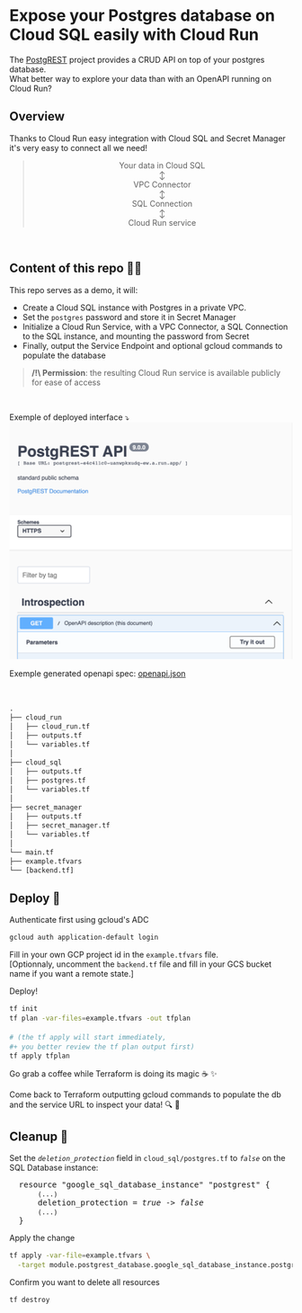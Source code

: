 # Expose your Postgres database on Cloud SQL easily with Cloud Run 
The [PostgREST][postgrest-doc] project provides a CRUD API on top of your postgres database.  
What better way to explore your data than with an OpenAPI running on Cloud Run?

## Overview
Thanks to Cloud Run easy integration with Cloud SQL and Secret Manager it's very easy to connect all we need!  


<center>

> Your data in Cloud SQL  
> ↕️  
> VPC Connector  
> ↕️  
> SQL Connection  
> ↕️  
> Cloud Run service

</center>


<br/>

## Content of this repo 🕵🏻
This repo serves as a demo, it will:
- Create a Cloud SQL instance with Postgres in a private VPC.  
- Set the `postgres` password and store it in Secret Manager  
- Initialize a Cloud Run Service, with a VPC Connector, a SQL Connection to the SQL instance, and mounting the password from Secret  
- Finally, output the Service Endpoint and optional gcloud commands to populate the database  


> **/!\\ Permission**: the resulting Cloud Run service is available publicly for ease of access

<br/>

Exemple of deployed interface ⤵️
![swagger preview][docs-swagger-preview]

Exemple generated openapi spec:
[openapi.json][openapi-json]

<br/>


```
.
├── cloud_run
│   ├── cloud_run.tf
│   ├── outputs.tf
│   └── variables.tf
│
├── cloud_sql
│   ├── outputs.tf
│   ├── postgres.tf
│   └── variables.tf
│
├── secret_manager
│   ├── outputs.tf
│   ├── secret_manager.tf
│   └── variables.tf
│
└── main.tf
├── example.tfvars
└── [backend.tf]
```


## Deploy 🚀
Authenticate first using gcloud's ADC
```sh
gcloud auth application-default login
```

Fill in your own GCP project id in the `example.tfvars` file.  
[Optionnaly, uncomment the `backend.tf` file and fill in your GCS bucket name if you want a remote state.]


Deploy! 
```sh
tf init
tf plan -var-files=example.tfvars -out tfplan

# (the tf apply will start immediately,
#+ you better review the tf plan output first)
tf apply tfplan
```


Go grab a coffee while Terraform is doing its magic ☕️ ✨  

Come back to Terraform outputting gcloud commands to populate the db and the service URL to inspect your data! 🔍 👀  


## Cleanup 🧹
Set the _`deletion_protection`_ field in `cloud_sql/postgres.tf` to _`false`_ on the SQL Database instance:


<pre>
  resource "google_sql_database_instance" "postgrest" {
    &nbsp;&nbsp;<small>(...)</small>
    &nbsp;&nbsp;deletion_protection = <em>true</em> -> <em>false</em>
    &nbsp;&nbsp;<small>(...)</small>
  }
</pre>


Apply the change
```sh
tf apply -var-file=example.tfvars \
  -target module.postgrest_database.google_sql_database_instance.postgrest
```

Confirm you want to delete all resources
```sh
tf destroy
```


[postgrest-doc]: https://postgrest.org
[docs-swagger-preview]: docs/swagger-preview.png
[openapi-json]: docs/openapi.json
